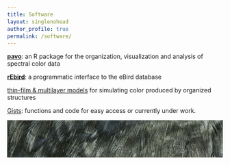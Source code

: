 ```yaml
---
title: Software
layout: singlenohead
author_profile: true
permalink: /software/
---
```


[**pavo**](/pavo/): an R package for the organization, visualization and analysis of spectral color data

[**rEbird**](/rebird/): a programmatic interface to the eBird database

[thin-film & multilayer models](http://rsif.royalsocietypublishing.org/content/early/2009/02/09/rsif.2008.0460.focus.figures-only) for simulating color produced by organized structures

[Gists](https://gist.github.com/rmaia): functions and code for easy access or currently under work.

![](/images/shapeimage_11.png)